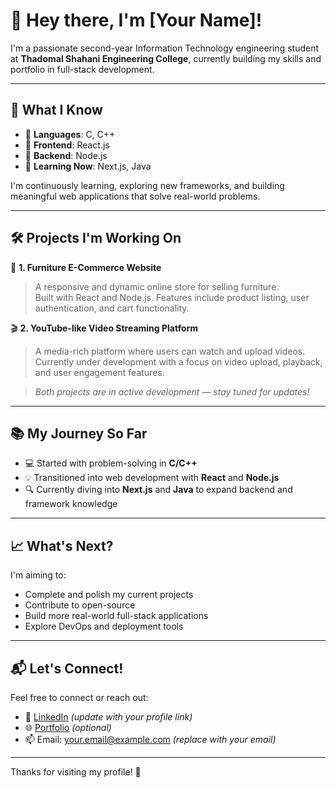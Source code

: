 # 👋 Hey there, I'm [Your Name]!

I'm a passionate second-year Information Technology engineering student at **Thadomal Shahani Engineering College**, currently building my skills and portfolio in full-stack development.

---

## 🚀 What I Know

- 🔹 **Languages**: C, C++
- 🔹 **Frontend**: React.js
- 🔹 **Backend**: Node.js
- 🔹 **Learning Now**: Next.js, Java

I'm continuously learning, exploring new frameworks, and building meaningful web applications that solve real-world problems.

---

## 🛠️ Projects I'm Working On

🔨 **1. Furniture E-Commerce Website**  
> A responsive and dynamic online store for selling furniture.  
> Built with React and Node.js. Features include product listing, user authentication, and cart functionality.

🎬 **2. YouTube-like Video Streaming Platform**  
> A media-rich platform where users can watch and upload videos.  
> Currently under development with a focus on video upload, playback, and user engagement features.

> *Both projects are in active development — stay tuned for updates!*

---

## 📚 My Journey So Far

- 💻 Started with problem-solving in **C/C++**
- 💡 Transitioned into web development with **React** and **Node.js**
- 🔍 Currently diving into **Next.js** and **Java** to expand backend and framework knowledge

---

## 📈 What's Next?

I'm aiming to:
- Complete and polish my current projects
- Contribute to open-source
- Build more real-world full-stack applications
- Explore DevOps and deployment tools

---

## 📬 Let's Connect!

Feel free to connect or reach out:

- 💼 [LinkedIn](https://www.linkedin.com) *(update with your profile link)*
- 🌐 [Portfolio](https://your-portfolio-link.com) *(optional)*
- 📫 Email: your.email@example.com *(replace with your email)*

---

Thanks for visiting my profile! 🌟
